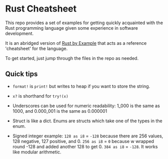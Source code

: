 # Rust Cheatsheet

This repo provides a set of examples for getting quickly acquainted with the Rust programming language given some experience in software development.

It is an abridged version of [Rust by Example](https://doc.rust-lang.org/stable/rust-by-example/) that acts as a reference 'cheatsheet' for the language.

To get started, just jump through the files in the repo as needed.

## Quick tips

- `format!` is `print!` but writes to heap if you want to store the string.

- `x?` is shorthand for `try!(x)`

- Underscores can be used for numeric readability: 1_000 is the same as 1000, and 0.000_001 is the same as 0.000001

- Struct is like a dict. Enums are structs which take one of the types in the enum.

- Signed integer example: `128 as i8` = `-128` because there are 256 values, 128 negative, 127 positive, and 0. `256 as i8` = `0` because w wrapped round -128 and added another 128 to get 0. `384 as i8` = `-128`. It works like modular arithmetic.

